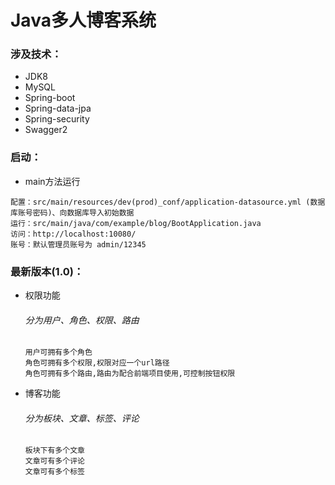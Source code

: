 # Java多人博客系统

### 涉及技术：

* JDK8
* MySQL
* Spring-boot
* Spring-data-jpa
* Spring-security
* Swagger2

### 启动：
 - main方法运行
 ```
 配置：src/main/resources/dev(prod)_conf/application-datasource.yml (数据库账号密码)、向数据库导入初始数据
 运行：src/main/java/com/example/blog/BootApplication.java
 访问：http://localhost:10080/
 账号：默认管理员账号为 admin/12345
```

### 最新版本(1.0)：
* 权限功能
    ###### 分为用户、角色、权限、路由
    ```
    用户可拥有多个角色
    角色可拥有多个权限,权限对应一个url路径
    角色可拥有多个路由,路由为配合前端项目使用,可控制按钮权限
    ```
* 博客功能
    ###### 分为板块、文章、标签、评论
    ```
    板块下有多个文章
    文章可有多个评论
    文章可有多个标签
    ```